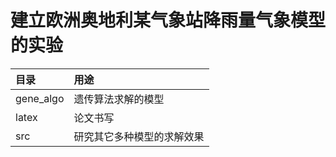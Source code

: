 # 建立欧洲奥地利某气象站降雨量气象模型的实验

| 目录      | 用途                       |
| :-------- | :------------------------- |
| gene_algo | 遗传算法求解的模型         |
| latex     | 论文书写                   |
| src       | 研究其它多种模型的求解效果 |

